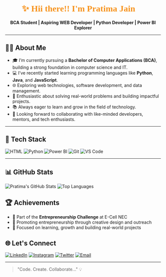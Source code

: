 <div align="center">

<h1 style="color:#F7931E; font-family:cursive;">✨ Hii there!! I'm <strong>Pratima Jain</strong> 👋</h1>

<p><strong>BCA Student | Aspiring WEB Developer | Python Developer | Power BI Explorer</strong></p>



</div>

---

## 🙋‍♀️ About Me

- 🎓 I’m currently pursuing a **Bachelor of Computer Applications (BCA)**, building a strong foundation in computer science and IT.
- 💻 I’ve recently started learning programming languages like **Python**, **Java**, and **JavaScript**.
- 🌐 Exploring web technologies, software development, and data management.
- 🚀 Enthusiastic about solving real-world problems and building impactful projects.
- 📚 Always eager to learn and grow in the field of technology.
- 🤝 Looking forward to collaborating with like-minded developers, mentors, and tech enthusiasts.

---

## 🔧 Tech Stack

![HTML](https://img.shields.io/badge/HTML5-E34F26?logo=html5&logoColor=white)
![Python](https://img.shields.io/badge/Python-3776AB?logo=python&logoColor=white)
![Power BI](https://img.shields.io/badge/PowerBI-F2C811?logo=powerbi&logoColor=white)
![Git](https://img.shields.io/badge/Git-F05032?logo=git&logoColor=white)
![VS Code](https://img.shields.io/badge/VSCode-007ACC?logo=visualstudiocode&logoColor=white)

---

## 📊 GitHub Stats

![Pratima's GitHub Stats](https://github-readme-stats.vercel.app/api?username=Pratima-Jain&show_icons=true&theme=tokyonight)
![Top Languages](https://github-readme-stats.vercel.app/api/top-langs/?username=Pratima-Jain&layout=compact&theme=tokyonight)


## 🏆 Achievements
- 🌱 Part of the **Entrepreneurship Challenge** at E-Cell NEC
- 🚀 Promoting entrepreneurship through creative design and outreach
- 🎯 Focused on learning, growth and building real-world projects


## 🌐 Let's Connect

[![LinkedIn](https://img.shields.io/badge/LinkedIn-blue?logo=linkedin&logoColor=white)](https://www.linkedin.com/in/pratimajain06)
[![Instagram](https://img.shields.io/badge/Instagram-purple?logo=instagram&logoColor=white)](https://www.instagram.com/pratima.06/)
[![Twitter](https://img.shields.io/badge/Twitter-black?logo=x&logoColor=white)](https://x.com/PratimaJain20060)
[![Email](https://img.shields.io/badge/Email-red?logo=gmail&logoColor=white)](mailto:pratimajain1115@gmail.com)


---

> "Code. Create. Collaborate..." 💡
